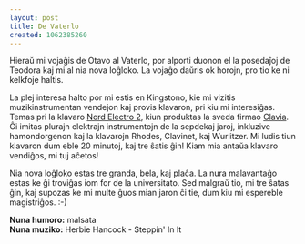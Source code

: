 ```yaml
---
layout: post
title: De Vaterlo
created: 1062385260
---
```

Hieraŭ mi vojaĝis de Otavo al Vaterlo, por alporti duonon el la posedaĵoj de Teodora kaj mi al nia nova loĝloko.  La vojaĝo daŭris ok horojn, pro tio ke ni kelkfoje haltis.

La plej interesa halto por mi estis en Kingstono, kie mi vizitis muzikinstrumentan vendejon kaj provis klavaron, pri kiu mi interesiĝas.  Temas pri la klavaro <a href="http://www.clavia.se/nordelectro/index.htm">Nord Electro 2</a>, kiun produktas la sveda firmao <a href="http://www.clavia.se/">Clavia</a>.  Ĝi imitas plurajn elektrajn instrumentojn de la sepdekaj jaroj, inkluzive hamondorgenon kaj la klavarojn Rhodes, Clavinet, kaj Wurlitzer.  Mi ludis tiun klavaron dum eble 20 minutoj, kaj tre ŝatis ĝin!  Kiam mia antaŭa klavaro vendiĝos, mi tuj aĉetos!

Nia nova loĝloko estas tre granda, bela, kaj plaĉa.  La nura malavantaĝo estas ke ĝi troviĝas iom for de la universitato.  Sed malgraŭ tio, mi tre ŝatas ĝin, kaj supozas ke mi multe ĝuos mian jaron ĉi tie, dum kiu mi espereble magistriĝos.  :-)

**Nuna humoro:** malsata  
**Nuna muziko:** Herbie Hancock - Steppin' In It
